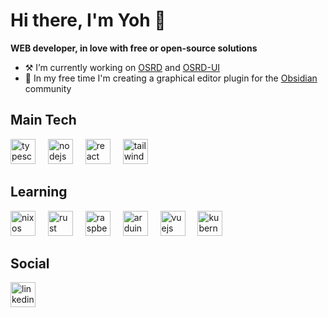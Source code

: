 # Hi there, I'm Yoh 🐙

**WEB developer, in love with free or open-source solutions**

- ⚒️ I’m currently working on [OSRD](https://github.com/OpenRailAssociation/osrd) and [OSRD-UI](https://github.com/OpenRailAssociation/osrd-ui)
- 🎨 In my free time I'm creating a graphical editor plugin for the [Obsidian](https://obsidian.md/) community

## Main Tech

<div align="left">
  <img src="https://cdn.jsdelivr.net/gh/devicons/devicon/icons/typescript/typescript-original.svg" height="40" alt="typescript logo" title="typescript" />
  <img width="12" />
  <img src="https://cdn.jsdelivr.net/gh/devicons/devicon/icons/nodejs/nodejs-original.svg" height="40" alt="nodejs logo" title="nodejs" />
  <img width="12" />
  <img src="https://cdn.jsdelivr.net/gh/devicons/devicon/icons/react/react-original.svg" height="40" alt="react logo" title="react" />
  <img width="12" />
  <img src="https://cdn.jsdelivr.net/gh/devicons/devicon/icons/tailwindcss/tailwindcss-original.svg" height="40" alt="tailwindcss logo" title="tailwindcss" />
</div>

## Learning

<div align="left">
  <img src="https://cdn.jsdelivr.net/gh/devicons/devicon/icons/nixos/nixos-original.svg" height="40" alt="nixos logo" title="nixos" />
  <img width="12" />
  <img src="https://cdn.jsdelivr.net/gh/devicons/devicon/icons/rust/rust-original.svg" height="40" alt="rust logo" title="rust" />
  <img width="12" />
  <img src="https://cdn.jsdelivr.net/gh/devicons/devicon/icons/raspberrypi/raspberrypi-original.svg" height="40" alt="raspberrypi logo" title="raspberry" />
  <img width="12" />
  <img src="https://cdn.jsdelivr.net/gh/devicons/devicon/icons/arduino/arduino-original.svg" height="40" alt="arduino logo" title="arduino" />
  <img width="12" />
  <img src="https://cdn.jsdelivr.net/gh/devicons/devicon/icons/vuejs/vuejs-original.svg" height="40" alt="vuejs logo" title="vuejs" />
    <img width="12" />
  <img src="https://cdn.jsdelivr.net/gh/devicons/devicon/icons/kubernetes/kubernetes-original.svg" height="40" alt="kubernetes logo" title="vuejs" />
</div>



## Social

<div align="left">
  <a href="https://www.linkedin.com/in/yohan-durand-808483243">
   <img src="https://cdn.jsdelivr.net/gh/devicons/devicon/icons/linkedin/linkedin-original.svg" height="40" alt="linkedin" title="linkedin" />
  </a>
</div>
